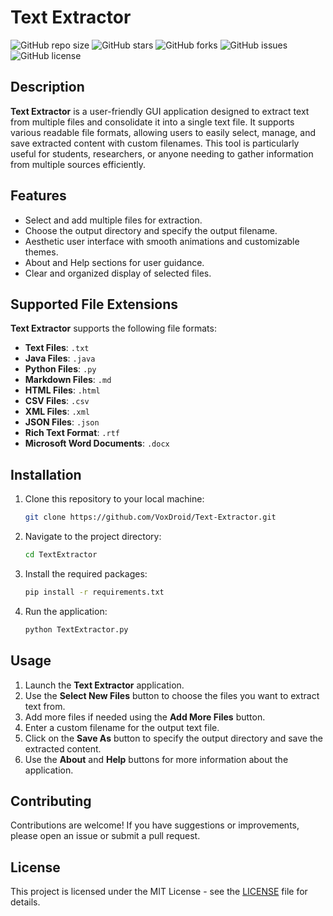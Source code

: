 # Text Extractor

![GitHub repo size](https://img.shields.io/github/repo-size/VoxDroid/Text-Extractor)
![GitHub stars](https://img.shields.io/github/stars/VoxDroid/Text-Extractor?style=social)
![GitHub forks](https://img.shields.io/github/forks/VoxDroid/Text-Extractor?style=social)
![GitHub issues](https://img.shields.io/github/issues/VoxDroid/Text-Extractor)
![GitHub license](https://img.shields.io/github/license/VoxDroid/Text-Extractor)

## Description

**Text Extractor** is a user-friendly GUI application designed to extract text from multiple files and consolidate it into a single text file. It supports various readable file formats, allowing users to easily select, manage, and save extracted content with custom filenames. This tool is particularly useful for students, researchers, or anyone needing to gather information from multiple sources efficiently.

## Features

- Select and add multiple files for extraction.
- Choose the output directory and specify the output filename.
- Aesthetic user interface with smooth animations and customizable themes.
- About and Help sections for user guidance.
- Clear and organized display of selected files.

## Supported File Extensions

**Text Extractor** supports the following file formats:

- **Text Files**: `.txt`
- **Java Files**: `.java`
- **Python Files**: `.py`
- **Markdown Files**: `.md`
- **HTML Files**: `.html`
- **CSV Files**: `.csv`
- **XML Files**: `.xml`
- **JSON Files**: `.json`
- **Rich Text Format**: `.rtf`
- **Microsoft Word Documents**: `.docx`

## Installation

1. Clone this repository to your local machine:
   ```bash
   git clone https://github.com/VoxDroid/Text-Extractor.git

2. Navigate to the project directory:
   ```bash
   cd TextExtractor

3. Install the required packages:
   ```bash
   pip install -r requirements.txt

4. Run the application:
   ```bash
   python TextExtractor.py

## Usage

1. Launch the **Text Extractor** application.
2. Use the **Select New Files** button to choose the files you want to extract text from.
3. Add more files if needed using the **Add More Files** button.
4. Enter a custom filename for the output text file.
5. Click on the **Save As** button to specify the output directory and save the extracted content.
6. Use the **About** and **Help** buttons for more information about the application.

## Contributing

Contributions are welcome! If you have suggestions or improvements, please open an issue or submit a pull request.

## License

This project is licensed under the MIT License - see the [LICENSE](LICENSE) file for details.
